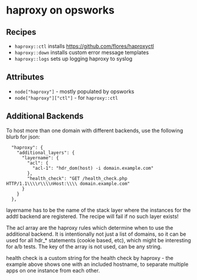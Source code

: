 # haproxy on opsworks

## Recipes

 * `haproxy::ctl` installs https://github.com/flores/haproxyctl
 * `haproxy::down` installs custom error message templates
 * `haproxy::logs` sets up logging haproxy to syslog

## Attributes

 * `node["haproxy"]` - mostly populated by opsworks
 * `node["haproxy"]["ctl"]` - for `haproxy::ctl`

## Additional Backends

To host more than one domain with different backends, use the following blurb for json:
```
  "haproxy": {
    "additional_layers": {
      "layername": {
        "acl": {
          "acl-1": "hdr_dom(host) -i domain.example.com"
        },
        "health_check": "GET /health_check.php HTTP/1.1\\\\r\\\\nHost:\\\\ domain.example.com"
      }
    }
  },
```

layername has to be the name of the stack layer where the instances for the addtl backend are registered.
The recipe will fail if no such layer exists!

The acl array are the haproxy rules which determine when to use the additional backend. It is intentionally
not just a list of domains, so it can be used for all hdr\_* statements (cookie based, etc), which might be
interesting for a/b tests. The key of the array is not used, can be any string.

health check is a custom string for the health check by haproxy - the example above shows one with an included
hostname, to separate multiple apps on one instance from each other.